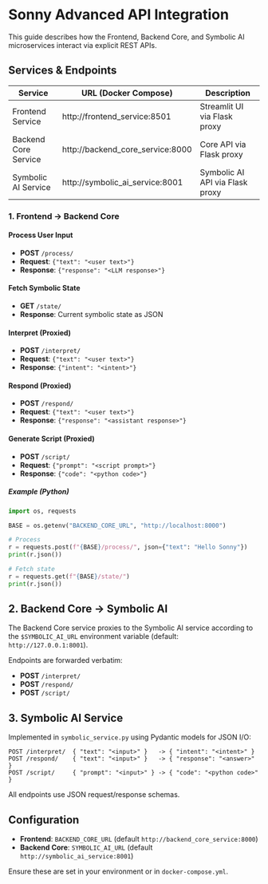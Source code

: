 # Sonny Advanced API Integration

This guide describes how the Frontend, Backend Core, and Symbolic AI microservices interact via explicit REST APIs.

## Services & Endpoints

| Service                | URL (Docker Compose)             | Description                     |
|------------------------|----------------------------------|---------------------------------|
| Frontend Service       | http://frontend_service:8501     | Streamlit UI via Flask proxy    |
| Backend Core Service   | http://backend_core_service:8000 | Core API via Flask proxy        |
| Symbolic AI Service    | http://symbolic_ai_service:8001  | Symbolic AI API via Flask proxy |

### 1. Frontend → Backend Core

#### Process User Input
- **POST** `/process/`
- **Request**: `{"text": "<user text>"}`
- **Response**: `{"response": "<LLM response>"}`

#### Fetch Symbolic State
- **GET** `/state/`
- **Response**: Current symbolic state as JSON

#### Interpret (Proxied)
- **POST** `/interpret/`
- **Request**: `{"text": "<user text>"}`
- **Response**: `{"intent": "<intent>"}`

#### Respond (Proxied)
- **POST** `/respond/`
- **Request**: `{"text": "<user text>"}`
- **Response**: `{"response": "<assistant response>"}`

#### Generate Script (Proxied)
- **POST** `/script/`
- **Request**: `{"prompt": "<script prompt>"}`
- **Response**: `{"code": "<python code>"}`

##### Example (Python)
```python
import os, requests

BASE = os.getenv("BACKEND_CORE_URL", "http://localhost:8000")

# Process
r = requests.post(f"{BASE}/process/", json={"text": "Hello Sonny"})
print(r.json())

# Fetch state
r = requests.get(f"{BASE}/state/")
print(r.json())
```

## 2. Backend Core → Symbolic AI

The Backend Core service proxies to the Symbolic AI service according to the `$SYMBOLIC_AI_URL` environment variable (default: `http://127.0.0.1:8001`).

Endpoints are forwarded verbatim:
- **POST** `/interpret/`
- **POST** `/respond/`
- **POST** `/script/`

## 3. Symbolic AI Service

Implemented in `symbolic_service.py` using Pydantic models for JSON I/O:

```jsonc
POST /interpret/  { "text": "<input>" }   -> { "intent": "<intent>" }
POST /respond/    { "text": "<input>" }   -> { "response": "<answer>" }
POST /script/     { "prompt": "<input>" } -> { "code": "<python code>" }
```

All endpoints use JSON request/response schemas.

## Configuration

- **Frontend**: `BACKEND_CORE_URL` (default `http://backend_core_service:8000`)
- **Backend Core**: `SYMBOLIC_AI_URL` (default `http://symbolic_ai_service:8001`)

Ensure these are set in your environment or in `docker-compose.yml`.